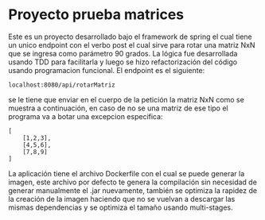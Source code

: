 # Proyecto prueba matrices

Este es un proyecto desarrollado bajo el framework de spring el cual tiene un unico endpoint con el verbo post el cual sirve para rotar una matriz NxN que se ingresa como parámetro 90 grados. La lógica fue desarrollada usando TDD para facilitarla y luego se hizo refactorización del código usando programacion funcional. El endpoint es el siguiente:

```
localhost:8080/api/rotarMatriz
```
se le tiene que enviar en el cuerpo de la petición la matriz NxN como se muestra a continuación, en caso de no se una matriz de ese tipo el programa va a botar una excepcion especifica:

```
[
    [1,2,3],
    [4,5,6],
    [7,8,9]
]
```
La aplicación tiene el archivo Dockerfile con el cual se puede generar la imagen, este archivo por defecto te genera la compilación sin necesidad de generar manualmente el .jar nuevamente, también se optimiza la rapidez de la creación de la imagen haciendo que no se vuelvan a descargar las mismas dependencias y se optimiza el tamaño usando multi-stages.